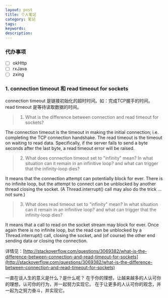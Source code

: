 ```yaml
---
layout: post
title: 个人笔记
category: 笔记
tags:
keywords:
description:
---
```


### 代办事项

  - [ ] okHttp
  - [ ] rxJava
  - [ ] zxing

### 1. connection timeout 和 read timeout for sockets
connection timeout 是链接初始化的超时时间。如：完成TCP握手的时间。  
read timeout 是等待读取数据的时间。  

> 1) What is the difference between connection and read timeout for sockets?

The connection timeout is the timeout in making the initial connection; i.e. completing the TCP connection handshake. The read timeout is the timeout on waiting to read data. Specifically, if the server fails to send a byte <timeout> seconds after the last byte, a read timeout error will be raised.

> 2) What does connection timeout set to "infinity" mean? In what situation can it remain in an infinitive loop? and what can trigger that the infinity-loop dies?

It means that the connection attempt can potentially block for ever. There is no infinite loop, but the attempt to connect can be unblocked by another thread closing the socket. (A Thread.interrupt() call may also do the trick ... not sure.)

> 3) What does read timeout set to "infinity" mean? In what situation can it remain in an infinitive loop? and what can trigger that the infinity-loop dies?

It means that a call to read on the socket stream may block for ever. Once again there is no infinite loop, but the read can be unblocked by a Thread.interrupt() call, closing the socket, and (of course) the other end sending data or closing the connection.

详情见：[http://stackoverflow.com/questions/3069382/what-is-the-difference-between-connection-and-read-timeout-for-sockets](http://stackoverflow.com/questions/3069382/what-is-the-difference-between-connection-and-read-timeout-for-sockets)


一直在谈人生的意义是什么？是什么呢？
在于你的理想，让越来越多的人认可你的理想，认可你的行为，并一起努力实现它。
在于让更多的人认可你的观念，并一起为之努力奋斗，并实现它。
